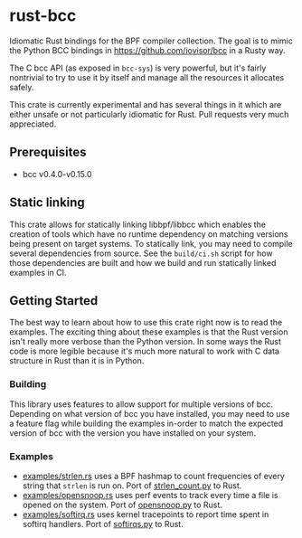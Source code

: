 # rust-bcc

Idiomatic Rust bindings for the BPF compiler collection. The goal is to mimic the
Python BCC bindings in https://github.com/iovisor/bcc in a Rusty way.

The C bcc API (as exposed in `bcc-sys`) is very powerful, but it's fairly nontrivial to try to use
it by itself and manage all the resources it allocates safely.

This crate is currently experimental and has several things in it which are either unsafe or not
particularly idiomatic for Rust. Pull requests very much appreciated.

## Prerequisites

* bcc v0.4.0-v0.15.0

## Static linking

This crate allows for statically linking libbpf/libbcc which enables the creation of tools which
have no runtime dependency on matching versions being present on target systems. To statically link,
you may need to compile several dependencies from source. See the `build/ci.sh` script for how those
dependencies are built and how we build and run statically linked examples in CI.

## Getting Started

The best way to learn about how to use this crate right now is to read the examples. The exciting
thing about these examples is that the Rust version isn't really more verbose than the Python
version. In some ways the Rust code is more legible because it's much more natural to work with C
data structure in Rust than it is in Python.

### Building

This library uses features to allow support for multiple versions of bcc. Depending on what version
of bcc you have installed, you may need to use a feature flag while building the examples in-order
to match the expected version of bcc with the version you have installed on your system.

### Examples

* [examples/strlen.rs](https://github.com/rust-bpf/rust-bcc/blob/master/examples/strlen.rs) uses a BPF hashmap to count frequencies of every string that `strlen` is run on. Port of [strlen_count.py](https://github.com/iovisor/bcc/blob/master/examples/tracing/strlen_count.py) to Rust.
* [examples/opensnoop.rs](https://github.com/rust-bpf/rust-bcc/blob/master/examples/opensnoop.rs) uses perf events to track every time a file is opened on the system. Port of [opensnoop.py](https://github.com/iovisor/bcc/blob/master/tools/opensnoop.py) to Rust.
* [examples/softirq.rs](https://github.com/rust-bpf/rust-bcc/blob/master/examples/softirqs.rs) uses
  kernel tracepoints to report time spent in softirq handlers. Port of [softirqs.py](https://github.com/iovisor/bcc/blob/master/tools/softirqs.py) to Rust.
